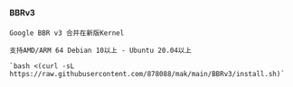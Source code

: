 #### BBRv3

```
Google BBR v3 合并在新版Kernel
```

```
支持AMD/ARM 64 Debian 10以上 - Ubuntu 20.04以上
```

```
`bash <(curl -sL https://raw.githubusercontent.com/878088/mak/main/BBRv3/install.sh)`
```

